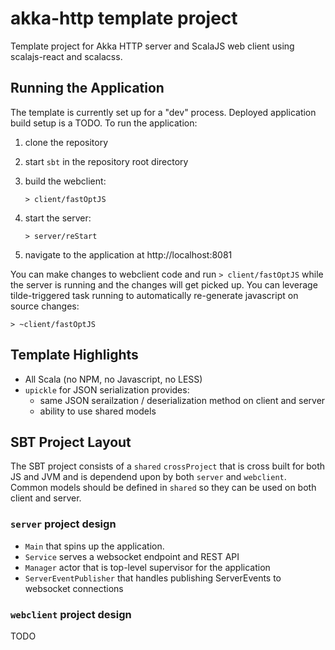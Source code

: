 # akka-http template project

Template project for Akka HTTP server and ScalaJS web client using scalajs-react and scalacss.

## Running the Application

The template is currently set up for a "dev" process. Deployed application build setup is a TODO. To run the application:

1. clone the repository
2. start `sbt` in the repository root directory
3. build the webclient:

   ```shell
   > client/fastOptJS
   ```

4. start the server:

   ```shell
   > server/reStart
   ```

5. navigate to the application at http://localhost:8081

You can make changes to webclient code and run `> client/fastOptJS` while the server is running and the changes will get picked up. You can leverage tilde-triggered task running to automatically re-generate javascript on source changes:

```shell
> ~client/fastOptJS
```

## Template Highlights

- All Scala (no NPM, no Javascript, no LESS)
- `upickle` for JSON serialization provides:
  - same JSON serailzation / deserialization method on client and server 
  - ability to use shared models
  
## SBT Project Layout

The SBT project consists of a `shared` `crossProject` that is cross built for both JS and JVM and is dependend upon by both `server` and `webclient`. Common models should be defined in `shared` so they can be used on both client and server.

### `server` project design

- `Main` that spins up the application.
- `Service` serves a websocket endpoint and REST API
- `Manager` actor that is top-level supervisor for the application
- `ServerEventPublisher` that handles publishing ServerEvents to websocket connections

### `webclient` project design

TODO
